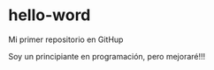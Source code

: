 # hello-word
Mi primer repositorio en GitHup 


Soy un principiante en programación, pero mejoraré!!!
